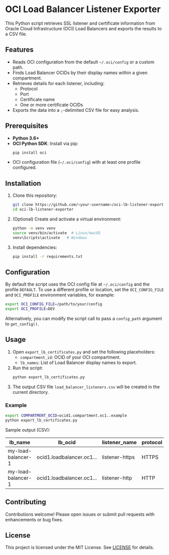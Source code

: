 # OCI Load Balancer Listener Exporter

This Python script retrieves SSL listener and certificate information from Oracle Cloud Infrastructure (OCI) Load Balancers and exports the results to a CSV file.

## Features

- Reads OCI configuration from the default `~/.oci/config` or a custom path.
- Finds Load Balancer OCIDs by their display names within a given compartment.
- Retrieves details for each listener, including:
  - Protocol
  - Port
  - Certificate name
  - One or more certificate OCIDs
- Exports the data into a `;`-delimited CSV file for easy analysis.

## Prerequisites

- **Python 3.6+**
- **OCI Python SDK**: Install via pip:
  ```bash
  pip install oci
  ```
- OCI configuration file (`~/.oci/config`) with at least one profile configured.

## Installation

1. Clone this repository:
   ```bash
   git clone https://github.com/<your-username>/oci-lb-listener-exporter.git
   cd oci-lb-listener-exporter
   ```
2. (Optional) Create and activate a virtual environment:
   ```bash
   python -m venv venv
   source venv/bin/activate  # Linux/macOS
   venv\Scripts\activate   # Windows
   ```
3. Install dependencies:
   ```bash
   pip install -r requirements.txt
   ```

## Configuration

By default the script uses the OCI config file at `~/.oci/config` and the profile `DEFAULT`. To use a different profile or location, set the `OCI_CONFIG_FILE` and `OCI_PROFILE` environment variables, for example:

```bash
export OCI_CONFIG_FILE=/path/to/your/config
export OCI_PROFILE=DEV
```

Alternatively, you can modify the script call to pass a `config_path` argument to `get_config()`.

## Usage

1. Open `export_lb_certificates.py` and set the following placeholders:
   - `compartment_id`: OCID of your OCI compartment.
   - `lb_names`: List of Load Balancer display names to export.
2. Run the script:
   ```bash
   python export_lb_certificates.py
   ```
3. The output CSV file `load_balancer_listeners.csv` will be created in the current directory.

### Example

```bash
export COMPARTMENT_OCID=ocid1.compartment.oc1..example
python export_lb_certificates.py
```

Sample output (CSV):

| lb_name              | lb_ocid                                        | listener_name        | protocol | port | certificate_name | certificate_ids                                    |
|----------------------|------------------------------------------------|----------------------|----------|------|------------------|----------------------------------------------------|
| my-load-balancer-1   | ocid1.loadbalancer.oc1...                      | listener-https       | HTTPS    | 443  | prod-cert        | ocid1.certificate.oc1...                           |
| my-load-balancer-1   | ocid1.loadbalancer.oc1...                      | listener-http        | HTTP     | 80   |                  |                                                    |

## Contributing

Contributions welcome! Please open issues or submit pull requests with enhancements or bug fixes.

## License

This project is licensed under the MIT License. See [LICENSE](LICENSE) for details.

